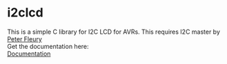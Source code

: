 # i2clcd
This is a simple C library for I2C LCD for AVRs. This requires I2C master by [Peter Fleury](http://www.peterfleury.epizy.com)<br>
Get the documentation here:<br>
[Documentation](https://w0qs1.github.io/i2clcd/docs/i2clcd_8h.html)
